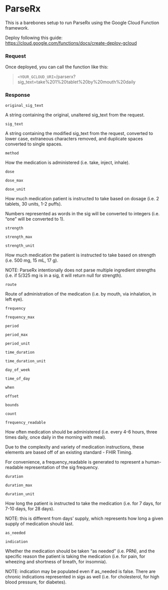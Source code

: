 # ParseRx

This is a barebones setup to run ParseRx using the Google Cloud Function framework.

Deploy following this guide: https://cloud.google.com/functions/docs/create-deploy-gcloud

### Request

Once deployed, you can call the function like this:

> `<YOUR_GCLOUD_URI>`/parserx?sig_text=take%201%20tablet%20by%20mouth%20daily

### Response

`original_sig_text`

A string containing the original, unaltered sig_text from the request.

`sig_text`

A string containing the modified sig_text from the request, converted to lower case, extraneous characters removed, and duplicate spaces converted to single spaces.

`method`

How the medication is administered (i.e. take, inject, inhale).

`dose`

`dose_max`

`dose_unit`

How much medication patient is instructed to take based on dosage (i.e. 2 tablets, 30 units, 1-2 puffs).

Numbers represented as words in the sig will be converted to integers (i.e. “one” will be converted to 1).

`strength`

`strength_max`

`strength_unit`

How much medication the patient is instructed to take based on strength (i.e. 500 mg, 15 mL, 17 g).

NOTE: ParseRx intentionally does not parse multiple ingredient strengths (i.e. if 5/325 mg is in a sig, it will return null for strength).

`route`

Route of administration of the medication (i.e. by mouth, via inhalation, in left eye).

`frequency`

`frequency_max`

`period`

`period_max`

`period_unit`

`time_duration`

`time_duration_unit`

`day_of_week`

`time_of_day`

`when`

`offset`

`bounds`

`count`

`frequency_readable`

How often medication should be administered (i.e. every 4-6 hours, three times daily, once daily in the morning with meal).

Due to the complexity and variety of medication instructions, these elements are based off of an existing standard - FHIR Timing.

For convenience, a frequency_readable is generated to represent a human-readable representation of the sig frequency.

`duration`

`duration_max`

`duration_unit`

How long the patient is instructed to take the medication (i.e. for 7 days, for 7-10 days, for 28 days).

NOTE: this is different from days’ supply, which represents how long a given supply of medication should last.

`as_needed`

`indication`

Whether the medication should be taken “as needed” (i.e. PRN), and the specific reason the patient is taking the medication (i.e. for pain, for wheezing and shortness of breath, for insomnia).

NOTE: indication may be populated even if as_needed is false. There are chronic indications represented in sigs as well (i.e. for cholesterol, for high blood pressure, for diabetes).
